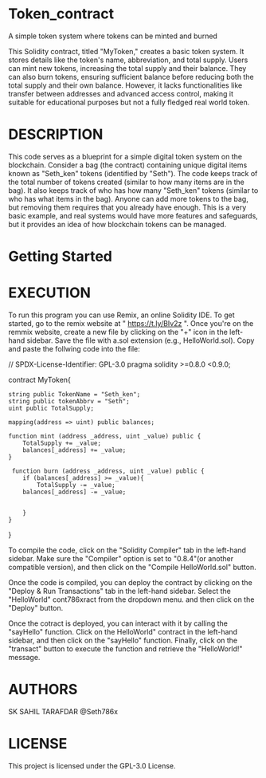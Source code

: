 # Token_contract
A simple token system where tokens can be minted and burned

This Solidity contract, titled "MyToken," creates a basic token system. It stores details like the token's name, abbreviation, and total supply. Users can mint new tokens, increasing the total supply and their balance. They can also burn tokens, ensuring sufficient balance before reducing both the total supply and their own balance. However, it lacks functionalities like transfer between addresses and advanced access control, making it suitable for educational purposes but not a fully fledged real world token.

# DESCRIPTION
This code serves as a blueprint for a simple digital token system on the blockchain. Consider a bag (the contract) containing unique digital items known as "Seth_ken" tokens (identified by "Seth"). The code keeps track of the total number of tokens created (similar to how many items are in the bag). It also keeps track of who has how many "Seth_ken" tokens (similar to who has what items in the bag). Anyone can add more tokens to the bag, but removing them requires that you already have enough. This is a very basic example, and real systems would have more features and safeguards, but it provides an idea of how blockchain tokens can be managed.

# Getting Started

# EXECUTION

To run this program you can use Remix, an online Solidity IDE. To get started, go to the remix website at " https://t.ly/BIv2z ". Once you're on the remmix website, create a new file by clicking on the "+" icon in the left-hand sidebar. Save the file with a.sol extension (e.g., HelloWorld.sol). Copy and paste the follwing code into the file:

// SPDX-License-Identifier: GPL-3.0
pragma solidity >=0.8.0 <0.9.0;

contract MyToken{

    string public TokenName = "Seth_ken";
    string public tokenAbbrv = "Seth";
    uint public TotalSupply;

    mapping(address => uint) public balances;

    function mint (address _address, uint _value) public {
        TotalSupply += _value;
        balances[_address] += _value;
    }

     function burn (address _address, uint _value) public {
        if (balances[_address] >= _value){
            TotalSupply -= _value;
        balances[_address] -= _value;


        }
    }

}

To compile the code, click on the "Solidity Compiler" tab in the left-hand sidebar. Make sure the "Compiler" option is set to "0.8.4"(or another compatible version), and then click on the "Compile HelloWorld.sol" button.

Once the code is compiled, you can deploy the contract by clicking on the "Deploy & Run Transactions" tab in the left-hand sidebar. Select the "HelloWorld" cont786xract from the dropdown menu. and then click on the "Deploy" button.

Once the cotract is deployed, you can interact with it by calling the "sayHello" function. Click on the HelloWorld" contract in the left-hand sidebar, and then click on the "sayHello" function.  Finally, click on the "transact" button to execute the function and retrieve the "HelloWorld!" message.

# AUTHORS
SK SAHIL TARAFDAR
@Seth786x

# LICENSE
This project is licensed under the GPL-3.0 License.
